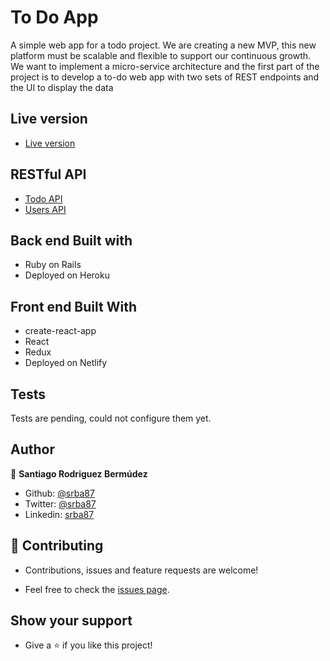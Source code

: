 # To Do App

A simple web app for a todo project. We are creating a new MVP, this new platform must be scalable and flexible to support our continuous growth. We want to implement a micro-service architecture and the first part of the project is to develop a to-do web app with two sets of REST endpoints and the UI to display the data

## Live version

- [Live version](https://5f973bab973c360007c4ad81--zen-khorana-7e5495.netlify.app/)

## RESTful API

- [Todo API](https://radiant-oasis-80715.herokuapp.com/tasks/)
- [Users API](https://radiant-oasis-80715.herokuapp.com/users/)

## Back end Built with
  - Ruby on Rails
  - Deployed on Heroku

## Front end Built With
  - create-react-app
  - React
  - Redux
  - Deployed on Netlify

## Tests

Tests are pending, could not configure them yet.

## Author

👤 **Santiago Rodriguez Bermúdez**

  - Github: [@srba87](https://github.com/santiagorodriguezbermudez)
  - Twitter: [@srba87](https://twitter.com/srba87)
  - Linkedin: [srba87](https://linkedin.com/in/srba)

## 🤝 Contributing

  - Contributions, issues and feature requests are welcome!

  - Feel free to check the [issues page](./issues).

## Show your support

  - Give a ⭐️ if you like this project!
  